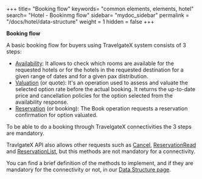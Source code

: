 +++
title= "Booking flow"
keywords= "common elements, elements, hotel"
search= "Hotel - Bookinmg flow"
sidebar= "mydoc_sidebar"
permalink = "/docs/hotel/data-structure"
weight = 1
hidden = false
+++

**Booking flow**

A basic booking flow for buyers using TravelgateX system consists of 3 steps:

- [Availability](/legacy/hotel-suppliers/methods/messages/booking-flow-methods/avail/): It allows to check which rooms are available for the requested hotels or for the hotels in the requested destination for a given range of dates and for a given pax distribution.
- [Valuation](/legacy/hotel-suppliers/methods/messages/booking-flow-methods/valuation/) (or quote): It's an operation used to assess and valuate the selected option rate before the actual booking. It returns the up-to-date price and cancellation policies for the option selected from the availability response.
- [Reservation](/legacy/hotel-suppliers/methods/messages/booking-flow-methods/reservation/) (or booking): The Book operation requests a reservation confirmation for option valuated.

To be able to do a booking through TravelgateX connectivities the 3 steps are mandatory.

TravlgateX API also allows other requests such as [Cancel](/legacy/hotel-suppliers/methods/messages/booking-flow-methods/cancel/), [ReservationRead](/legacy/hotel-suppliers/methods/messages/booking-flow-methods/reservationread/) and [ReservationList](/legacy/hotel-suppliers/methods/messages/booking-flow-methods/reservationlist/), but this methods are not mandatory for a connectivity.

You can find a brief definition of the methods to implement, and if they are mandatory for the connectivity or not, in our [Data Structure page](/legacy/hotel-suppliers/methods/data-structure/).